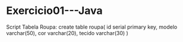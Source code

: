 # Exercicio01---Java
Script Tabela Roupa: create table roupa(
id serial primary key,
modelo varchar(50),
cor varchar(20),
tecido varchar(30)
)
